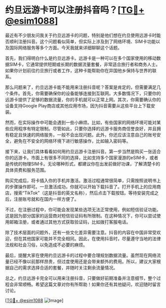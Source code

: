 # 约旦远游卡可以注册抖音吗？[[TG💪+ @esim1088](https://t.me/s/esim1088)]

最近有不少朋友问我关于约旦远游卡的问题，特别是他们想在约旦使用远游卡时能否顺利注册抖音。这个问题看似简单，但实际上涉及到了网络环境、SIM卡功能以及国际网络服务等多个方面。今天我就来详细聊聊这个话题。

首先，我们得明白什么是约旦远游卡。远游卡是一种可以在多个国家使用的移动数据SIM卡，它通常提供短期或长期的数据流量套餐，非常适合旅行者和商务人士。如果你计划前往约旦旅行或者工作，这种卡能帮助你在异国他乡保持与世界的联系。

那么问题来了，约旦远游卡能不能用来注册抖音呢？答案是肯定的，但需要满足几个条件。首先，你需要确保你的设备能够连接到互联网。大多数情况下，只要你的远游卡提供了足够的数据流量，你的手机就可以正常上网。其次，你需要确认你的设备支持Google Play商店或其他应用市场，因为抖音需要从这些平台上下载安装。

然而，在实际操作中可能会遇到一些小麻烦。比如，有些国家的网络环境可能对某些应用程序有特定限制。尽管如此，只要你选择的远游卡服务商信誉良好，并且拥有稳定且快速的网络服务，一般不会出现问题。此外，你还应该注意自己的账号安全，避免在不安全的网络环境下进行敏感操作，比如输入密码等。

接下来，让我们具体看看如何用约旦远游卡注册抖音。第一步当然是购买一张适合你的远游卡。市面上有很多不同的选择，比如支持多个国家漫游的eSIM卡，或者是传统的物理SIM卡。无论哪种形式，都建议你在出发前做好功课，了解清楚卡的具体资费和服务范围。

购买完成后，将卡插入你的手机并激活。激活过程通常很简单，只需按照说明书上的步骤操作即可。一旦激活成功，你就可以开始下载抖音了。打开手机上的应用商店，搜索“TikTok”（这是抖音的英文名称），然后点击下载按钮。等待安装完成之后，注册账号就和在国内一样方便了。

不过，在注册过程中，你可能会发现某些选项无法正常使用，例如短信验证功能。这是因为部分国家的运营商对短信验证码有所限制。在这种情况下，你可以尝试使用邮箱注册，或者通过其他方式获取验证码，比如拨打客服电话。

除了技术层面的问题外，还有一些文化差异需要注意。抖音的内容在中国非常受欢迎，但在其他国家可能并不完全相同。因此，在使用抖音时，尽量遵守当地的法律法规和社会习俗，以免造成不必要的麻烦。

最后，提醒大家在使用约旦远游卡的过程中要合理规划数据流量。虽然现在网络流量已经不像以前那样昂贵，但过度使用还是会带来额外的费用。所以，建议大家根据自己的需求选择合适的套餐，并随时关注剩余流量情况。

总之，约旦远游卡完全可以用来注册抖音，只要做好前期准备并注意细节，整个过程会非常顺畅。希望这篇文章对你有所帮助！如果你还有其他疑问，欢迎随时留言讨论。

[[TG💪+ @esim1088](https://t.me/s/esim1088) ![Image](https://i.postimg.cc/4NQfJmqS/Snipaste-2025-05-13-00-14-12.png)]